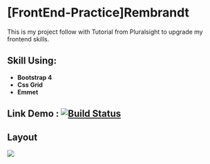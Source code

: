 # [FrontEnd-Practice]Rembrandt
This is my project follow with Tutorial from Pluralsight to upgrade my frontend skills.
## Skill Using:
- __Bootstrap 4__ 
- __Css Grid__ 
- __Emmet__
## Link Demo : [![Build Status](https://api.travis-ci.org/OrchardCMS/OrchardCore.svg?branch=dev)](http://rembrandt.khanhdayne.me/)
## Layout
![](http://rembrandt.khanhdayne.me/img/layout/Rembrandt_Layout.png)
